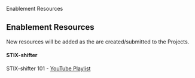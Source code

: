 Enablement Resources

## Enablement Resources
New resources will be added as the are created/submitted to the Projects.

#### STIX-shifter
STIX-shifter 101 - [YouTube Playlist](https://www.youtube.com/watch?v=aUiZkmqVczQ&list=PLGWoM62JSEuibydvC6dua5tJYeFlnqYGv)
